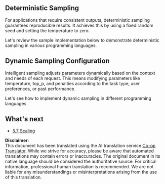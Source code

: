 <!--
CO_OP_TRANSLATOR_METADATA:
{
  "original_hash": "3cb0da3badd51d73ab78ebade2827d98",
  "translation_date": "2025-07-14T02:18:04+00:00",
  "source_file": "05-AdvancedTopics/mcp-sampling/README.md",
  "language_code": "en"
}
-->
## Deterministic Sampling

For applications that require consistent outputs, deterministic sampling guarantees reproducible results. It achieves this by using a fixed random seed and setting the temperature to zero.

Let's review the sample implementation below to demonstrate deterministic sampling in various programming languages.

## Dynamic Sampling Configuration

Intelligent sampling adjusts parameters dynamically based on the context and needs of each request. This means modifying parameters like temperature, top_p, and penalties according to the task type, user preferences, or past performance.

Let's see how to implement dynamic sampling in different programming languages.

## What's next

- [5.7 Scaling](../mcp-scaling/README.md)

**Disclaimer**:  
This document has been translated using the AI translation service [Co-op Translator](https://github.com/Azure/co-op-translator). While we strive for accuracy, please be aware that automated translations may contain errors or inaccuracies. The original document in its native language should be considered the authoritative source. For critical information, professional human translation is recommended. We are not liable for any misunderstandings or misinterpretations arising from the use of this translation.